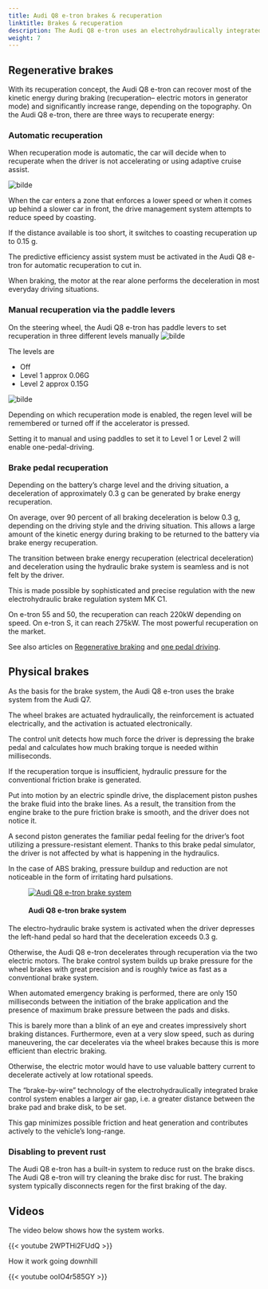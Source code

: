 ```yaml
---
title: Audi Q8 e-tron brakes & recuperation
linktitle: Brakes & recuperation
description: The Audi Q8 e-tron uses an electrohydraulically integrated brake control system.
weight: 7
---
```

<!-- markdownlint-disable MD033 -->

## Regenerative brakes

With its recuperation concept, the Audi Q8 e-tron can recover most of the kinetic energy during braking (recuperation– electric motors in generator mode) and significantly increase range, depending on the topography. On the Audi Q8 e-tron, there are three ways to recuperate energy:

### Automatic recuperation

When recuperation mode is automatic, the car will decide when to recuperate when the driver is not accelerating or using adaptive cruise assist.

![bilde](https://media.electrichasgoneaudi.net/multimedia/guides/onepedaldriving/recuperationmode.png "Recuperation mode")

When the car enters a zone that enforces a lower speed or when it comes up behind a slower car in front, the drive management system attempts to reduce speed by coasting.

If the distance available is too short, it switches to coasting recuperation up to 0.15 g.

The predictive efficiency assist system must be activated in the Audi Q8 e-tron for automatic recuperation to cut in.

When braking, the motor at the rear alone performs the deceleration in most everyday driving situations.

### Manual recuperation via the paddle levers

On the steering wheel, the Audi Q8 e-tron has paddle levers to set recuperation in three different levels manually
 ![bilde](https://media.electrichasgoneaudi.net/multimedia/guides/onepedaldriving/paddleright.png "Right paddle to increase regen.")

The levels are

- Off
- Level 1 approx 0.06G
- Level 2 approx 0.15G

![bilde](https://media.electrichasgoneaudi.net/multimedia/guides/onepedaldriving/regenlevel.png "Virtual cockpit shows how the regen is on 0.15G (50%) of max.")

Depending on which recuperation mode is enabled, the regen level will be remembered or turned off if the accelerator is pressed.

Setting it to manual and using paddles to set it to Level 1 or Level 2 will enable one-pedal-driving.

### Brake pedal recuperation

Depending on the battery’s charge level and the driving situation, a deceleration of approximately 0.3 g can be generated by brake energy recuperation.

On average, over 90 percent of all braking deceleration is below 0.3 g, depending on the driving style and the driving situation. This allows a large amount of the kinetic energy during braking to be returned to the battery via brake energy recuperation.

The transition between brake energy recuperation (electrical deceleration) and deceleration using the hydraulic brake system is seamless and is not felt by the driver.

This is made possible by sophisticated and precise regulation with the new electrohydraulic brake regulation system MK C1.

On e-tron 55 and 50, the recuperation can reach 220kW depending on speed. On e-tron S, it can reach 275kW. The most powerful recuperation on the market.

See also articles on [Regenerative braking](../../../../guides/regen) and [one pedal driving](../../../../guides/onepedaldriving/).

## Physical brakes

As the basis for the brake system, the Audi Q8 e-tron uses the brake system from the Audi Q7.

The wheel brakes are actuated hydraulically, the reinforcement is actuated electrically, and the activation is actuated electronically.

The control unit detects how much force the driver is depressing the brake pedal and calculates how much braking torque is needed within milliseconds.

If the recuperation torque is insufficient, hydraulic pressure for the conventional friction brake is generated.

Put into motion by an electric spindle drive, the displacement piston pushes the brake fluid into the brake lines. As a result, the transition from the engine brake to the pure friction brake is smooth, and the driver does not notice it.

A second piston generates the familiar pedal feeling for the driver’s foot utilizing a pressure-resistant element.  Thanks to this brake pedal simulator, the driver is not affected by what is happening in the hydraulics.

In the case of ABS braking, pressure buildup and reduction are not noticeable in the form of irritating hard pulsations.

<figure>
    <a href="https://media.electrichasgoneaudi.net/multimedia/models/e-tron/drivetrain/brakes/brakesystem.jpg">
        <img src="https://media.electrichasgoneaudi.net/multimedia/models/e-tron/drivetrain/brakes/brakesystems.jpg" class="img-fluid" class="img-fluid" alt="Audi Q8 e-tron brake system" title="Audi Q8 e-tron brake system">
    </a>
    <figcaption><h4>Audi Q8 e-tron brake system</h4></figcaption>
</figure>

The electro-hydraulic brake system is activated when the driver depresses the left-hand pedal so hard that the deceleration exceeds 0.3 g. 

Otherwise, the Audi Q8 e-tron decelerates through recuperation via the two electric motors. The brake control system builds up brake pressure for the wheel brakes with great precision and is roughly twice as fast as a conventional brake system.

When automated emergency braking is performed, there are only 150 milliseconds between the initiation of the brake application and the presence of maximum brake pressure between the pads and disks.

This is barely more than a blink of an eye and creates impressively short braking distances. Furthermore, even at a very slow speed, such as during maneuvering, the car decelerates via the wheel brakes because this is more efficient than electric braking.

Otherwise, the electric motor would have to use valuable battery current to decelerate actively at low rotational speeds.

The “brake-by-wire” technology of the electrohydraulically integrated brake control system enables a larger air gap, i.e. a greater distance between the brake pad and brake disk, to be set.

This gap minimizes possible friction and heat generation and contributes actively to the vehicle’s long-range.

### Disabling to prevent rust

The Audi Q8 e-tron has a built-in system to reduce rust on the brake discs. The Audi Q8 e-tron will try cleaning the brake disc for rust. The braking system typically disconnects regen for the first braking of the day.

## Videos

The video below shows how the system works.

{{< youtube 2WPTHi2FUdQ >}}

How it work going downhill

{{< youtube ooIO4r585GY >}}